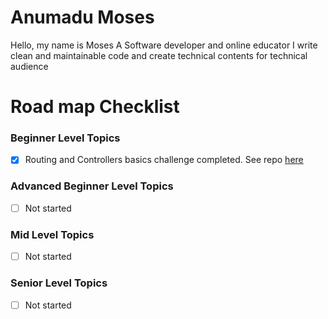 # Anumadu Moses

Hello, my name is Moses
A Software developer and online educator
I write clean and maintainable code and create technical contents for technical audience

# Road map Checklist

### Beginner Level Topics

- [x] Routing and Controllers basics challenge completed. See repo [here](https://github.com/alloyking1/Test-Laravel-Routes)

### Advanced Beginner Level Topics

- [ ] Not started

### Mid Level Topics

- [ ] Not started

### Senior Level Topics

- [ ] Not started
